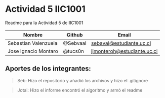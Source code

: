 # Actividad 5 IIC1001
Readme para la Actividad 5 de IIC1001

| Nombre                   |  Github       | Email              |
| ------------------------ |  ------------ | ------------------ |
| Sebastian Valenzuela           |   @Sebvaal | sebaval@estudiante.uc.cl   |
| Jose Ignacio Montaro        |   @tucs0n   | jimonteroh@estudiante.uc.cl    |

## Aportes de los integrantes:
> Seb: Hizo el repositorio y añadió los archivos y hizo el .gitignore

> Jotai: Hizo el informe encontró el algoritmo y armó el readme  